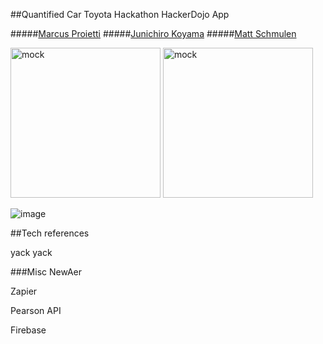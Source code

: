 

##Quantified Car Toyota Hackathon HackerDojo App

#####[Marcus Proietti](https://plus.google.com/u/0/111176427003335574517/about)
#####[Junichiro Koyama](https://plus.google.com/u/0/114106978812168949525/about)
#####[Matt Schmulen](https://plus.google.com/u/0/+MattSchmulen/about)

<img src="https://raw.github.com/mschmulen/somethingeasy/master/screenshots/landing-mock.png" alt="mock" width="240">
<img src="https://raw.github.com/mschmulen/somethingeasy/master/screenshots/report-mock.png" alt="mock" width="240">

![image](https://raw.github.com/mschmulen/somethingeasy/master/screenshots/flow.png)

##Tech references 


yack
yack



###Misc
NewAer

Zapier 

Pearson API

Firebase

